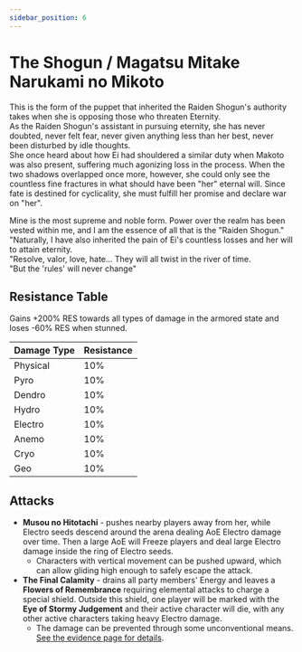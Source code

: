 ```yaml
---
sidebar_position: 6
---
```


# The Shogun / Magatsu Mitake Narukami no Mikoto

This is the form of the puppet that inherited the Raiden Shogun's authority takes when she is opposing those who threaten Eternity.  
As the Raiden Shogun's assistant in pursuing eternity, she has never doubted, never felt fear, never given anything less than her best, never been disturbed by idle thoughts.  
She once heard about how Ei had shouldered a similar duty when Makoto was also present, suffering much agonizing loss in the process. When the two shadows overlapped once more, however, she could only see the countless fine fractures in what should have been "her" eternal will. Since fate is destined for cyclicality, she must fulfill her promise and declare war on "her".

Mine is the most supreme and noble form. Power over the realm has been vested within me, and I am the essence of all that is the "Raiden Shogun."  
"Naturally, I have also inherited the pain of Ei's countless losses and her will to attain eternity.  
"Resolve, valor, love, hate... They will all twist in the river of time.  
"But the 'rules' will never change"

## Resistance Table

Gains +200% RES towards all types of damage in the armored state and loses -60% RES when stunned.

| Damage Type | Resistance |
| :---------- | :--------- |
| Physical    | 10%        |
| Pyro        | 10%        |
| Dendro      | 10%        |
| Hydro       | 10%        |
| Electro     | 10%        |
| Anemo       | 10%        |
| Cryo        | 10%        |
| Geo         | 10%        |

## Attacks

* **Musou no Hitotachi** - pushes nearby players away from her, while Electro seeds descend around the arena dealing AoE Electro damage over time. Then a large AoE will Freeze players and deal large Electro damage inside the ring of Electro seeds.
  * Characters with vertical movement can be pushed upward, which can allow gliding high enough to safely escape the attack.
* **The Final Calamity** - drains all party members' Energy and leaves a **Flowers of Remembrance** requiring elemental attacks to charge a special shield. Outside this shield, one player will be marked with the **Eye of Stormy Judgement** and their active character will die, with any other active characters taking heavy Electro damage.
  * The damage can be prevented through some unconventional means. [See the evidence page for details](../../../evidence/combat-mechanics/enemy-mechanics/enemy-interactions.md#raiden-boss-oneshot-mechanics).
